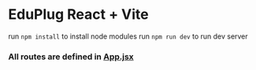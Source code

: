 # EduPlug React + Vite

run ```npm install``` to install node modules
run ```npm run dev``` to run dev server

### All routes are defined in [App.jsx](./src/App.jsx)